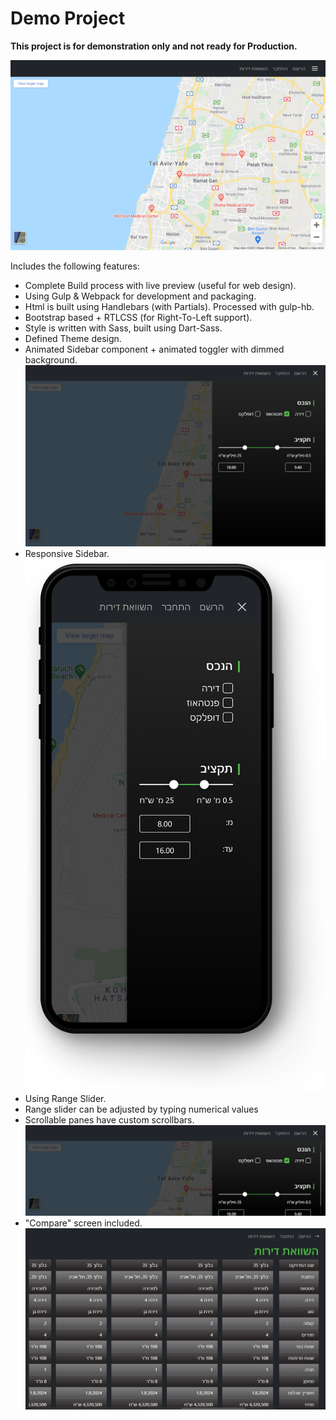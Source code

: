 # Demo Project
**This project is for demonstration only and not ready for Production.**

![01](screenshots/01.png?raw=true)

Includes the following features:

- Complete Build process with live preview (useful for web design).
- Using Gulp & Webpack for development and packaging.
- Html is built using Handlebars (with Partials). Processed with gulp-hb.
- Bootstrap based + RTLCSS (for Right-To-Left support).
- Style is written with Sass, built using Dart-Sass.
- Defined Theme design.
- Animated Sidebar component + animated toggler with dimmed background.
![02](screenshots/02.png?raw=true)
- Responsive Sidebar.
![06](screenshots/06.png?raw=true)
- Using Range Slider.
- Range slider can be adjusted by typing numerical values
- Scrollable panes have custom scrollbars.
![03](screenshots/03.png?raw=true)
- "Compare" screen included.
![05](screenshots/05.png?raw=true)
